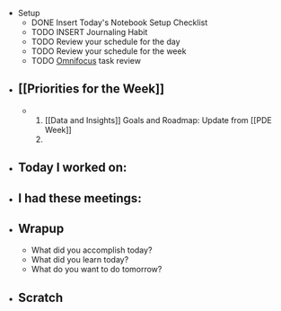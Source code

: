 - Setup
	- DONE Insert Today's Notebook Setup Checklist
	- TODO INSERT Journaling Habit
	- TODO Review your schedule for the day
	- TODO Review your schedule for the week
	- TODO [Omnifocus](omnifocus://) task review
- ## [[Priorities for the Week]]
	- 1. [[Data and Insights]] Goals and Roadmap: Update from [[PDE Week]] 
	  2.
- ## Today I worked on:
- ## I had these meetings:
- ## Wrapup
	- What did you accomplish today?
	- What did you learn today?
	- What do you want to do tomorrow?
- ## Scratch